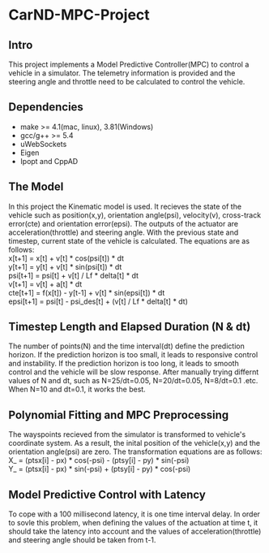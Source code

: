 # CarND-MPC-Project

## Intro
This project implements a Model Predictive Controller(MPC) to control a vehicle in a simulator. The telemetry information is provided and the steering angle and throttle need to be calculated to control the vehicle.

## Dependencies
* make >= 4.1(mac, linux), 3.81(Windows)              
* gcc/g++ >= 5.4       
* uWebSockets
* Eigen
* Ipopt and CppAD

## The Model
In this project the Kinematic model is used. It recieves the state of the vehicle such as position(x,y), orientation angle(psi), velocity(v), cross-track error(cte) and orientation error(epsi). The outputs of the actuator are acceleration(throttle) and steering angle. With the previous state and timestep, current state of the vehicle is calculated. The equations are as follows:                                                                   
x[t+1] = x[t] + v[t] * cos(psi[t]) * dt                       
y[t+1] = y[t] + v[t] * sin(psi[t]) * dt                                                    
psi[t+1] = psi[t] + v[t] / Lf * delta[t] * dt                                                                       
v[t+1] = v[t] + a[t] * dt                                                     
cte[t+1] = f(x[t]) - y[t-1] + v[t] * sin(epsi[t]) * dt        
epsi[t+1] = psi[t] - psi_des[t] + (v[t] / Lf  * delta[t] * dt)                

## Timestep Length and Elapsed Duration (N & dt)
The number of points(N) and the time interval(dt) define the prediction horizon. If the prediction horizon is too small, it leads to responsive control and instability. If the prediction horizon is too long, it leads to smooth control and the vehicle will be slow response. After manually trying differnt values of N and dt, such as N=25/dt=0.05, N=20/dt=0.05, N=8/dt=0.1 .etc. When N=10 and dt=0.1, it works the best. 


## Polynomial Fitting and MPC Preprocessing
The wayspoints recieved from the simulator is transformed to vehicle's coordinate system. As a result, the inital position of the vehicle(x,y) and the orientation angle(psi) are zero. The transformation equations are as follows:                      
X_ = (ptsx[i] - px) * cos(-psi) - (ptsy[i] - py) * sin(-psi)                                 
Y_ = (ptsx[i] - px) * sin(-psi) + (ptsy[i] - py) * cos(-psi)                                                

## Model Predictive Control with Latency
To cope with a 100 millisecond latency, it is one time interval delay. In order to sovle this problem, when defining the values of the actuation at time t, it should take the latency into account and the values of acceleration(throttle) and steering angle should be taken from t-1.


